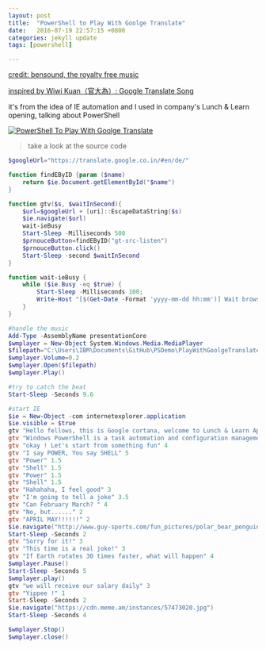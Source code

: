 ```yaml
---
layout: post
title:  "PowerShell to Play With Goolge Translate"
date:   2016-07-19 22:57:15 +0800
categories: jekyll update
tags: [powershell]

---
```


[credit: bensound, the royalty free music](http://www.bensound.com/)

[inspired by Wiwi Kuan（官大為）: Google Translate Song](https://www.youtube.com/watch?v=mqsrPNXEGdc)


it's from the idea of IE automation and I used in company's Lunch & Learn opening, talking about PowerShell 

[![PowerShell To Play With Goolge Translate](http://img.youtube.com/vi/YVLo2UGUrEI/0.jpg)](http://www.youtube.com/watch?v=YVLo2UGUrEI)

> take a look at the source code

``` powershell
$googleUrl="https://translate.google.co.in/#en/de/"

function findEByID {param ($name)
    return $ie.Document.getElementById("$name")
}

function gtv($s, $waitInSecond){
    $url=$googleUrl + [uri]::EscapeDataString($s)
    $ie.navigate($url)
    wait-ieBusy
    Start-Sleep -Milliseconds 500
    $prnouceButton=findEByID("gt-src-listen")
    $prnouceButton.click()
    Start-Sleep -second $waitInSecond
}

function wait-ieBusy {
    while ($ie.Busy -eq $true) {
        Start-Sleep -Milliseconds 100;
        Write-Host "[$(Get-Date -Format 'yyyy-mm-dd hh:mm')] Wait browser for for 0.1 second"
    }
}

#handle the music
Add-Type -AssemblyName presentationCore
$wmplayer = New-Object System.Windows.Media.MediaPlayer
$filepath="C:\Users\IBM\Documents\GitHub\PSDemo\PlayWithGoolgeTranslate\bensound-funnysong.mp3"
$wmplayer.Volume=0.2
$wmplayer.Open($filepath)
$wmplayer.Play()

#try to catch the beat
Start-Sleep -Seconds 9.6

#start IE
$ie = New-Object -com internetexplorer.application
$ie.visible = $true
gtv "Hello fellows, this is Google cortana, welcome to Lunch & Learn April Session, about the PowerShell" 6
gtv "Windows PowerShell is a task automation and configuration management framework from Microsoft, consisting of a command-line shell and associated scripting language built on the .NET Framework." 16
gtv "okay ! Let's start from something fun" 4
gtv "I say POWER, You say SHELL" 5
gtv "Power" 1.5
gtv "Shell" 1.5
gtv "Power" 1.5
gtv "Shell" 1.5
gtv "Hahahaha, I feel good" 3
gtv "I'm going to tell a joke" 3.5
gtv "Can February March? " 4
gtv "No, but......" 2
gtv "APRIL MAY!!!!!!" 2
$ie.navigate("http://www.guy-sports.com/fun_pictures/polar_bear_penguin.jpg")
Start-Sleep -Seconds 2
gtv "Sorry for it!" 3
gtv "This time is a real joke!" 3
gtv "If Earth rotates 30 times faster, what will happen" 4
$wmplayer.Pause()
Start-Sleep -Seconds 5
$wmplayer.play()
gtv "we will receive our salary daily" 3
gtv "Yippee !" 1
Start-Sleep -Seconds 2
$ie.navigate("https://cdn.meme.am/instances/57473020.jpg")
Start-Sleep -Seconds 4

$wmplayer.Stop()
$wmplayer.close() 
```